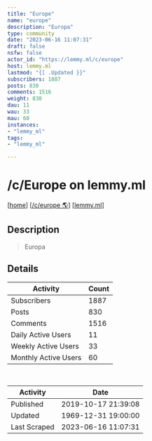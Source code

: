 ```yaml
---
title: "Europe" 
name: "europe"
description: "Europa"
type: community
date: "2023-06-16 11:07:31"
draft: false
nsfw: false
actor_id: "https://lemmy.ml/c/europe"
host: lemmy.ml
lastmod: "{[ .Updated }}"
subscribers: 1887
posts: 830
comments: 1516
weight: 830
dau: 11
wau: 33
mau: 60
instances:
- "lemmy_ml"
tags: 
- "lemmy_ml"

---
```


# /c/Europe on lemmy.ml

[[home](/)]
[[/c/europe 🌎](https://lemmy.ml/c/europe)]
[[lemmy.ml](/instances/lemmy_ml)]


## Description 

<blockquote class="description">
Europa
</blockquote>


## Details

| Activity | Count  |
|----------------------|---|
| Subscribers          | 1887 |
| Posts                | 830  |
| Comments             | 1516  |
| Daily Active Users   | 11  |
| Weekly Active Users  | 33  |
| Monthly Active Users | 60  |

<br>

| Activity | Date |
|----------------------|---|
| Published            | 2019-10-17 21:39:08 |
| Updated              | 1969-12-31 19:00:00 |
| Last Scraped         | 2023-06-16 11:07:31 |
